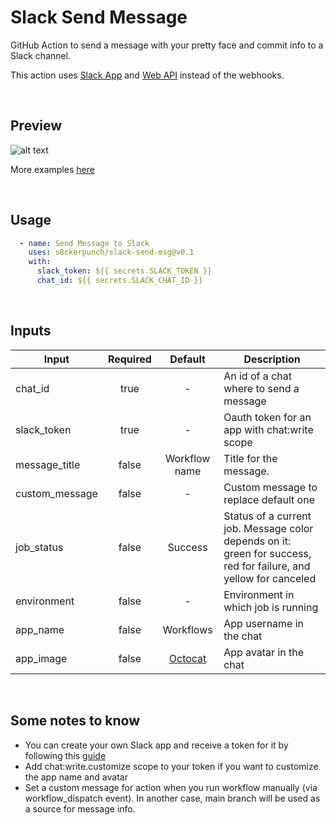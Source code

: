 # Slack Send Message

GitHub Action to send a message with your pretty face and commit info to a Slack channel. 

This action uses [Slack App](https://api.slack.com/start/apps) and [Web API](https://api.slack.com/web) instead of the webhooks.

<br>

## Preview
![alt text](https://github.com/s8ckerpunch/slack-send-msg/blob/main/images/examples/base.png)

More examples [here](https://github.com/s8ckerpunch/slack-send-msg/tree/main/images/examples)

<br>

## Usage
```yaml
  - name: Send Message to Slack
    uses: s8ckerpunch/slack-send-msg@v0.1
    with:
      slack_token: ${{ secrets.SLACK_TOKEN }}
      chat_id: ${{ secrets.SLACK_CHAT_ID }}
```

<br>

## Inputs

| Input          | Required |    Default    | Description                                                                                                       |
|----------------|:--------:|:-------------:|-------------------------------------------------------------------------------------------------------------------|
| chat_id        |   true   |       -       | An id of a chat where to send a message                                                                             |
| slack_token    |   true   |       -       | Oauth token for an app with chat:write scope                        |
| message_title  |  false   | Workflow name | Title for the message.                                                                                            |
| custom_message |  false   |       -       | Custom message to replace default one                                                            |
| job_status     |  false   |    Success    | Status of a current job. Message color depends on it: green for success, red for failure, and yellow for canceled |
| environment    |  false   |       -       | Environment in which job is running                                                                               |
| app_name       |  false   |   Workflows   | App username in the chat                                                                                          |
| app_image      |  false   |    [Octocat](https://github.com/s8ckerpunch/slack-send-msg/blob/main/images/app-avatar.png?raw=true)    | App avatar in the chat                                                                                            |
<br>

## Some notes to know

- You can create your own Slack app and receive a token for it by following this [guide](https://api.slack.com/start/quickstart)
- Add chat:write.customize scope to your token if you want to customize the app name and avatar
- Set a custom message for action when you run workflow manually (via workflow_dispatch event).
In another case, main branch will be used as a source for message info.

